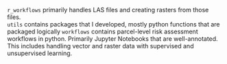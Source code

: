 `r_workflows` primarily handles LAS files and creating rasters from those files.  
`utils` contains packages that I developed, mostly python functions that are packaged logically
`workflows` contains parcel-level risk assessment workflows in python. Primarily Jupyter Notebooks that are well-annotated. This includes handling vector and raster data with supervised and unsupervised learning.